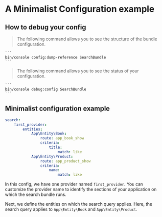 # A Minimalist Configuration example

## How to debug your config

> The following command allows you to see the structure of the bundle configuration.

    ```
    bin/console config:dump-reference SearchBundle
    ```

> The following command allows you to see the status of your configuration.

    ```
    bin/console debug:config SearchBundle
    ```

## Minimalist configuration example

```yaml
search:
    first_provider:
        entities: 
            App\Entity\Book:
                route: app_book_show
                criteria:
                    title:
                        match: like
            App\Entity\Product:
                route: app_product_show
                criteria:
                    name:
                        match: like
```

In this config, we have one provider named `first_provider`. You can customize the provider name to identify the sections of your application on which the search bundle runs.

Next, we define the entities on which the search query applies.
Here, the search query applies to `App\Entity\Book` and `App\Entity\Product`.
